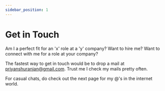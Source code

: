 ```yaml
---
sidebar_position: 1
---
```


# Get in Touch

Am I a perfect fit for an 'x' role at a 'y' company? Want to hire me? Want to connect with me for a role at your company?

The fastest way to get in touch would be to drop a mail at priyanshuranjan@gmail.com. Trust me I check my mails pretty often.

For casual chats, do check out the next page for my @'s in the internet world.
